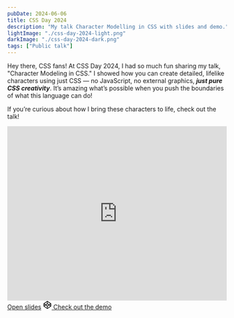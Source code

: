 ```yaml
---
pubDate: 2024-06-06
title: CSS Day 2024
description: "My talk Character Modelling in CSS with slides and demo."
lightImage: "./css-day-2024-light.png"
darkImage: "./css-day-2024-dark.png"
tags: ["Public talk"]
---
```


Hey there, CSS fans! At CSS Day 2024, I had so much fun sharing my talk, "Character Modeling in CSS." I showed how you can create detailed, lifelike characters using just CSS — no JavaScript, no external graphics, ***just pure CSS creativity***. It’s amazing what’s possible when you push the boundaries of what this language can do!

If you’re curious about how I bring these characters to life, check out the talk!

<iframe width="100%" height="400" src="https://www.youtube.com/embed/l9It4DraRm0?si=fJccI3H2uAzkT_Za" title="YouTube video player" frameborder="0" allow="accelerometer; autoplay; clipboard-write; encrypted-media; gyroscope; picture-in-picture; web-share" referrerpolicy="strict-origin-when-cross-origin" allowfullscreen></iframe>

<div class="links">
  <a href="https://miocene.github.io/slides/character-modeling-2024/" class="button button-secondary">Open slides</a>
  <a href="https://codepen.io/miocene/pen/eYaRgVE" class="button button-secondary">
    <svg width="20" height="20" viewBox="0 0 20 20" fill="none" xmlns="http://www.w3.org/2000/svg">
      <path fill-rule="evenodd" clip-rule="evenodd" d="M14.0414 9.05234L10.7682 6.76809V3.09334L16.6838 7.2083L14.0414 9.05234ZM15.3993 10.0001L17.2883 8.6817V11.3183L15.3993 10.0001ZM10.7682 13.2321L14.0414 10.9478L16.6838 12.7919L10.7682 16.9068V13.2321ZM5.98482 10.9478L9.25804 13.2321V16.9068L3.34264 12.7919L5.98482 10.9478ZM4.62722 10.0001L2.73839 11.3183V8.6817L4.62722 10.0001ZM9.25804 6.76809L5.98482 9.05234L3.34264 7.2083L9.25804 3.09334V6.76809ZM10.013 11.8635L7.34261 9.99999L10.013 8.1362L12.6833 9.99999L10.013 11.8635ZM18.7852 7.0702C18.7812 7.04773 18.7776 7.02575 18.7719 7.00403C18.7684 6.99094 18.7641 6.9786 18.7601 6.96576C18.7542 6.9465 18.7483 6.92724 18.7407 6.90823C18.7355 6.8954 18.7296 6.88256 18.7239 6.86997C18.7159 6.85219 18.7076 6.83466 18.6981 6.81762C18.6913 6.80503 18.6839 6.79318 18.6766 6.78108C18.6664 6.76479 18.656 6.74874 18.6446 6.73319C18.6364 6.72183 18.6278 6.71047 18.6189 6.69936C18.607 6.68455 18.5942 6.67048 18.5812 6.65665C18.5713 6.64603 18.5614 6.63566 18.5512 6.62579C18.5375 6.61295 18.523 6.60061 18.5084 6.58851C18.497 6.57937 18.4859 6.56999 18.474 6.5616C18.47 6.55839 18.466 6.55468 18.4617 6.55172L10.4318 0.96577C10.1784 0.789242 9.84785 0.789242 9.59445 0.96577L1.56473 6.55172C1.56024 6.55468 1.55645 6.55839 1.55219 6.5616C1.54036 6.56999 1.52924 6.57937 1.51789 6.58851C1.50345 6.60061 1.48878 6.61295 1.4753 6.62579C1.46489 6.63566 1.45495 6.64603 1.44525 6.65665C1.432 6.67048 1.41946 6.68455 1.40739 6.69936C1.3984 6.71047 1.38988 6.72183 1.3816 6.73319C1.37024 6.74874 1.35983 6.76479 1.34966 6.78108C1.34232 6.79318 1.33499 6.80503 1.32836 6.81762C1.31866 6.83466 1.31038 6.85219 1.30257 6.86997C1.29689 6.88256 1.29074 6.8954 1.28577 6.90823C1.27844 6.92724 1.27205 6.9465 1.26614 6.96576C1.26211 6.9786 1.25785 6.99094 1.25454 7.00403C1.2491 7.02575 1.24508 7.04773 1.24129 7.0702C1.2394 7.08155 1.2368 7.09266 1.23514 7.10402C1.23088 7.13809 1.22852 7.17241 1.22852 7.20697V12.7929C1.22852 12.8277 1.23088 12.8618 1.23514 12.8959C1.2368 12.9075 1.2394 12.9186 1.24129 12.93C1.24508 12.9519 1.2491 12.9741 1.25454 12.9959C1.25785 13.009 1.26211 13.0215 1.26614 13.0341C1.27205 13.0536 1.27844 13.0729 1.28577 13.0919C1.29074 13.105 1.29689 13.1173 1.30257 13.1299C1.31038 13.1477 1.31866 13.1652 1.32836 13.1825C1.33499 13.1949 1.34232 13.207 1.34966 13.2186C1.35983 13.2351 1.37024 13.2509 1.3816 13.2667C1.38988 13.2786 1.3984 13.2897 1.40739 13.3008C1.41946 13.3154 1.432 13.3297 1.44525 13.3432C1.45495 13.3536 1.46489 13.3642 1.4753 13.3739C1.48878 13.3869 1.50345 13.3995 1.51789 13.4116C1.52924 13.4208 1.54036 13.4299 1.55219 13.4385C1.55645 13.4418 1.56024 13.4452 1.56473 13.4482L9.59445 19.0341C9.72127 19.1225 9.86702 19.1667 10.0132 19.1667C10.1592 19.1667 10.3052 19.1225 10.4318 19.0341L18.4617 13.4482C18.466 13.4452 18.47 13.4418 18.474 13.4385C18.4859 13.4299 18.497 13.4208 18.5084 13.4116C18.523 13.3995 18.5375 13.3869 18.5512 13.3739C18.5614 13.3642 18.5713 13.3536 18.5812 13.3432C18.5942 13.3297 18.607 13.3154 18.6189 13.3008C18.6278 13.2897 18.6364 13.2786 18.6446 13.2667C18.656 13.2509 18.6664 13.2351 18.6766 13.2186C18.6839 13.207 18.6913 13.1949 18.6981 13.1825C18.7076 13.1652 18.7159 13.1477 18.7239 13.1299C18.7296 13.1173 18.7355 13.105 18.7407 13.0919C18.7483 13.0729 18.7542 13.0536 18.7601 13.0341C18.7641 13.0215 18.7684 13.009 18.7719 12.9959C18.7776 12.9741 18.7812 12.9519 18.7852 12.93C18.7871 12.9186 18.7897 12.9075 18.7911 12.8959C18.7954 12.8618 18.798 12.8277 18.798 12.7929V7.20697C18.798 7.17241 18.7954 7.13809 18.7911 7.10402C18.7897 7.09266 18.7871 7.08155 18.7852 7.0702V7.0702Z" fill="currentColor"/>
    </svg>
    Check out the demo
  </a>
</div>